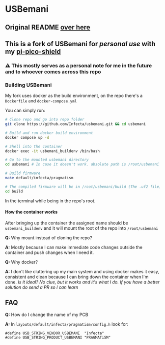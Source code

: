 # USBemani

## Original README [over here](https://github.com/progmem/usbemani)

## This is a fork of USBemani for *personal use* with my [pi-pico-shield]([https://github.com/Infecta/pi-pico-shield])
  
### ⚠ This mostly serves as a personal note for me in the future and to whoever comes across this repo

### Building USBemani
My fork uses docker as the build environment, on the repo there's a `Dockerfile` and `docker-compose.yml`

You can simply run:
```sh
# Clone repo and go into repo folder
git clone https://github.com/Infecta/usbemani.git && cd usbemani

# Build and run docker build environment
docker compose up -d

# Shell into the container
docker exec -it usbemani_buildenv /bin/bash

# Go to the mounted usbemani directory
cd usbemani # In case it doesn't work. absolute path is /root/usbemani

# Build firmware
make default/infecta/pragmatism

# The compiled firmware will be in /root/usbemani/build (The .uf2 file)
cd build
```
In the terminal while being in the repo's root.
#### How the container works

After bringing up the container the assigned name should be `usbemani_buildenv` and it will mount the root of the repo into `/root/usbemani`

**Q:** Why mount instead of cloning the repo?

**A:** Mostly because I can make immediate code changes outside the container and push changes when I need it.

**Q:** Why docker?

**A:** I don't like cluttering up my main system and using docker makes it easy, consistent and clean because I can bring down the container when I'm done.
*Is it ideal? No clue, but it works and it's what I do. If you have a better solution do send a PR so I can learn*

## FAQ

**Q:** How do I change the name of my PCB

**A:** In `layouts/default/infecta/pragmatism/config.h` look for:
```
#define USB_STRING_VENDOR_USBEMANI  "Infecta"
#define USB_STRING_PRODUCT_USBEMANI "PRAGMATiSM"
```